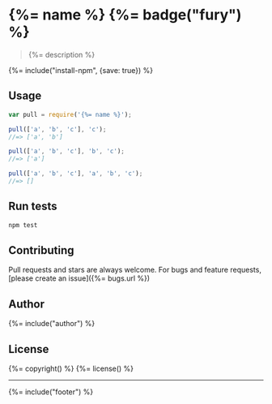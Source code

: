 # {%= name %} {%= badge("fury") %}

> {%= description %}

{%= include("install-npm", {save: true}) %}

## Usage

```js
var pull = require('{%= name %}');

pull(['a', 'b', 'c'], 'c');
//=> ['a', 'b']

pull(['a', 'b', 'c'], 'b', 'c');
//=> ['a']

pull(['a', 'b', 'c'], 'a', 'b', 'c');
//=> []
```

## Run tests

```bash
npm test
```

## Contributing
Pull requests and stars are always welcome. For bugs and feature requests, [please create an issue]({%= bugs.url %})

## Author
{%= include("author") %}

## License
{%= copyright() %}
{%= license() %}

***

{%= include("footer") %}
